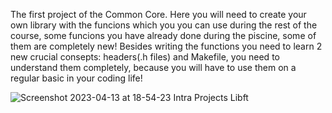 The first project of the Common Core. Here you will need to create your own library with the funcions which you you can use during the rest of the course, some funcions you have already done during the piscine, some of them are completely new! Besides writing the functions you need to learn 2 new crucial consepts: headers(.h files) and Makefile, you need to understand them completely, because you will have to use them on a regular basic in your coding life!


![Screenshot 2023-04-13 at 18-54-23 Intra Projects Libft](https://user-images.githubusercontent.com/117525743/231844458-909ada76-689f-490b-a700-8576497aa2d4.png)
